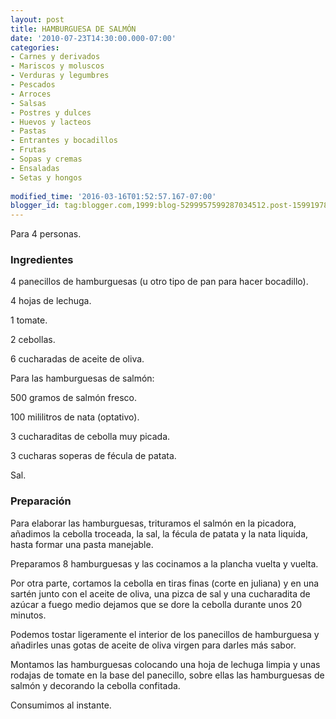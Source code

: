 ```yaml
---
layout: post
title: HAMBURGUESA DE SALMÓN
date: '2010-07-23T14:30:00.000-07:00'
categories:
- Carnes y derivados
- Mariscos y moluscos
- Verduras y legumbres
- Pescados
- Arroces
- Salsas
- Postres y dulces
- Huevos y lacteos
- Pastas
- Entrantes y bocadillos
- Frutas
- Sopas y cremas
- Ensaladas
- Setas y hongos
 
modified_time: '2016-03-16T01:52:57.167-07:00'
blogger_id: tag:blogger.com,1999:blog-5299957599287034512.post-1599197834129680696
---
```


Para 4 personas.

<h3>Ingredientes</h3>

4 panecillos de hamburguesas (u otro tipo de pan para hacer bocadillo).

4 hojas de lechuga.

1 tomate.

2 cebollas.

6 cucharadas de aceite de oliva.

Para las hamburguesas de salmón:

500 gramos de salmón fresco.

100 mililitros de nata (optativo).

3 cucharaditas de cebolla muy picada.

3 cucharas soperas de fécula de patata.

Sal.

<h3>Preparación</h3>

Para elaborar las hamburguesas, trituramos el salmón en la picadora, añadimos la cebolla troceada, la sal, la fécula de patata y la nata liquida, hasta formar una pasta manejable.

Preparamos 8 hamburguesas y las cocinamos a la plancha vuelta y vuelta.

Por otra parte, cortamos la cebolla en tiras finas (corte en juliana) y en una sartén junto con el aceite de oliva, una pizca de sal y una cucharadita de azúcar a fuego medio dejamos que se dore la cebolla durante unos 20 minutos.

Podemos tostar ligeramente el interior de los panecillos de hamburguesa y añadirles unas gotas de aceite de oliva virgen para darles más sabor.

Montamos las hamburguesas colocando una hoja de lechuga limpia y unas rodajas de tomate en la base del panecillo, sobre ellas las hamburguesas de salmón y decorando la cebolla confitada.

Consumimos al instante.

